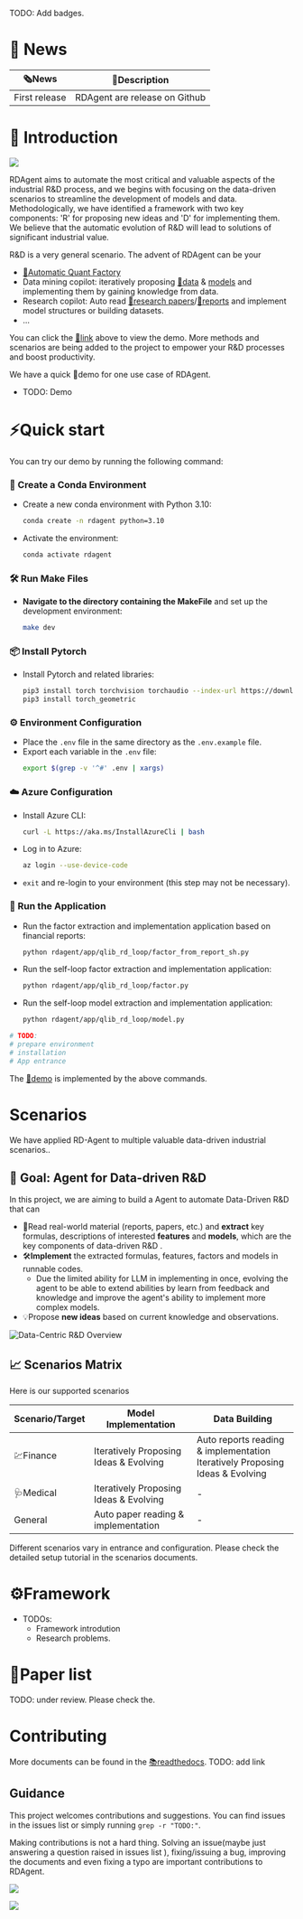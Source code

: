 TODO: Add badges.

# 📰 News
| 🗞️News        | 📝Description                 |
| --            | ------                        |
| First release | RDAgent are release on Github |


# 🌟 Introduction

![](docs/_static/scen.jpg)

RDAgent aims to automate the most critical and valuable aspects of the industrial R&D process, and we begins with focusing on the data-driven scenarios to streamline the development of models and data. 
Methodologically, we have identified a framework with two key components: 'R' for proposing new ideas and 'D' for implementing them.
We believe that the automatic evolution of R&D will lead to solutions of significant industrial value.


<!-- Tag Cloud -->
R&D is a very general scenario. The advent of RDAgent can be your
- [🎥Automatic Quant Factory]()
- Data mining copilot: iteratively proposing [🎥data]() & [models]() and implementing them by gaining knowledge from data.
- Research copilot: Auto read [🎥research papers]()/[🎥reports]() and implement model structures or building datasets.
- ...

You can click the [🎥link]() above to view the demo. More methods and scenarios are being added to the project to empower your R&D processes and boost productivity.

We have a quick 🎥demo for one use case of RDAgent.
- TODO: Demo


# ⚡Quick start
You can try our demo by running the following command:

### 🐍 Create a Conda Environment
- Create a new conda environment with Python 3.10:
  ```sh
  conda create -n rdagent python=3.10
  ```
- Activate the environment:
  ```sh
  conda activate rdagent
  ```

### 🛠️ Run Make Files
- **Navigate to the directory containing the MakeFile** and set up the development environment:
  ```sh
  make dev
  ```

### 📦 Install Pytorch
- Install Pytorch and related libraries:
  ```sh
  pip3 install torch torchvision torchaudio --index-url https://download.pytorch.org/whl/cpu
  pip3 install torch_geometric
  ```

### ⚙️ Environment Configuration
- Place the `.env` file in the same directory as the `.env.example` file.
- Export each variable in the `.env` file:
  ```sh
  export $(grep -v '^#' .env | xargs)
  ```

### ☁️ Azure Configuration
- Install Azure CLI:
  ```sh
  curl -L https://aka.ms/InstallAzureCli | bash
  ```
- Log in to Azure:
  ```sh
  az login --use-device-code
  ```

- `exit` and re-login to your environment (this step may not be necessary).

### 🚀 Run the Application
- Run the factor extraction and implementation application based on financial reports:
  ```sh
  python rdagent/app/qlib_rd_loop/factor_from_report_sh.py
  ```

- Run the self-loop factor extraction and implementation application:
  ```sh
  python rdagent/app/qlib_rd_loop/factor.py
  ```

- Run the self-loop model extraction and implementation application:
  ```sh
  python rdagent/app/qlib_rd_loop/model.py
  ```


```bash
# TODO:
# prepare environment
# installation
# App entrance
```

The [🎥demo]() is implemented by the above commands.

# Scenarios

We have applied RD-Agent to multiple valuable data-driven industrial scenarios..


## 🎯 Goal: Agent for Data-driven R&D

In this project, we are aiming to build a Agent to automate Data-Driven R\&D that can
+ 📄Read real-world material (reports, papers, etc.) and **extract** key formulas, descriptions of interested **features** and **models**, which are the key components of data-driven R&D .
+ 🛠️**Implement** the extracted formulas, features, factors and models in runnable codes.
   + Due the limited ability for LLM in implementing in once, evolving the agent to be able to extend abilities by learn from feedback and knowledge and improve the agent's ability to implement more complex models.
+ 💡Propose **new ideas** based on current knowledge and observations.

![Data-Centric R&D Overview](docs/_static/overview.png)

## 📈 Scenarios Matrix 
Here is our supported scenarios

| Scenario/Target | Model Implementation                   | Data Building                                                                      |
| --              | --                                     | --                                                                                 |
| 💹Finance       | Iteratively Proposing Ideas & Evolving | Auto reports reading & implementation <br/> Iteratively Proposing Ideas & Evolving |
| 🩺Medical       | Iteratively Proposing Ideas & Evolving | -                                                                                  |
| General         | Auto paper reading & implementation    | -                                                                                  |

Different scenarios vary in entrance and configuration. Please check the detailed setup tutorial in the scenarios documents.

# ⚙️Framework


- TODOs:
  - Framework introdution
  - Research problems.



# 📃Paper list

TODO: under review. Please check the.


# Contributing

More documents can be found in the [📚readthedocs](). TODO: add link

## Guidance
This project welcomes contributions and suggestions.
You can find issues in the issues list or simply running `grep -r "TODO:"`.

Making contributions is not a hard thing. Solving an issue(maybe just answering a question raised in issues list ), fixing/issuing a bug, improving the documents and even fixing a typo are important contributions to RDAgent.


<img src="https://img.shields.io/github/contributors-anon/microsoft/RD-Agent"/>

<a href="https://github.com/microsoft/RD-Agent/graphs/contributors"><img src="https://contrib.rocks/image?repo=microsoft/RD-Agent&max=240&columns=18" /></a>

